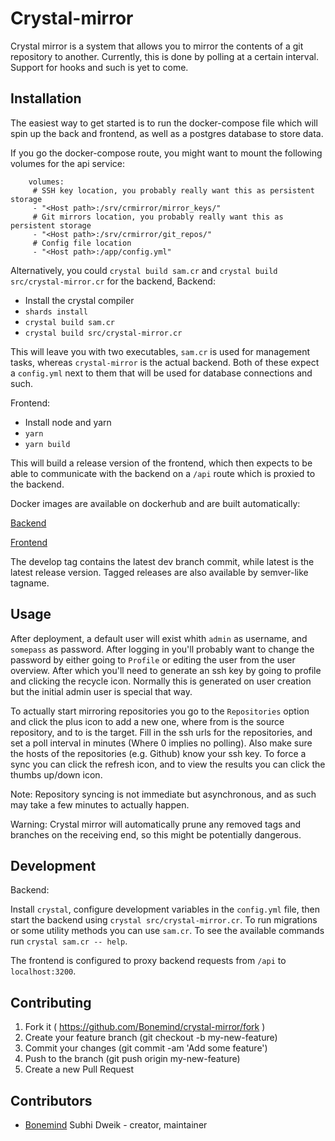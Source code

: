 # Crystal-mirror

Crystal mirror is a system that allows you to mirror the contents of a git
repository to another. Currently, this is done by polling at a certain interval.
Support for hooks and such is yet to come.

## Installation

The easiest way to get started is to run the docker-compose file which will spin
up the back and frontend, as well as a postgres database to store data.

If you go the docker-compose route, you might want to mount the following volumes
for the api service:
```
    volumes:
     # SSH key location, you probably really want this as persistent storage
     - "<Host path>:/srv/crmirror/mirror_keys/"
     # Git mirrors location, you probably really want this as persistent storage
     - "<Host path>:/srv/crmirror/git_repos/"
     # Config file location
     - "<Host path>:/app/config.yml"
```

Alternatively, you could `crystal build sam.cr` and `crystal build src/crystal-mirror.cr`
for the backend, 
Backend:

   - Install the crystal compiler
   - `shards install`
   - `crystal build sam.cr`
   - `crystal build src/crystal-mirror.cr`

This will leave you with two executables, `sam.cr` is used for management tasks,
whereas `crystal-mirror` is the actual backend. Both of these expect a `config.yml`
next to them that will be used for database connections and such.

Frontend:
   
   - Install node and yarn
   - `yarn`
   - `yarn build`

This will build a release version of the frontend, which then expects to be able to
communicate with the backend on a `/api` route which is proxied to the backend.

Docker images are available on dockerhub and are built automatically:

[Backend](https://hub.docker.com/r/bonemind/crmirror-backend/)

[Frontend](https://hub.docker.com/r/bonemind/crmirror-frontend/)

The develop tag contains the latest dev branch commit, while latest is the latest release version.
Tagged releases are also available by semver-like tagname.

## Usage

After deployment, a default user will exist whith `admin` as username, and `somepass`
as password. After logging in you'll probably want to change the password by either going
to `Profile` or editing the user from the user overview. After which you'll need to generate
an ssh key by going to profile and clicking the recycle icon. Normally this is generated on
user creation but the initial admin user is special that way.

To actually start mirroring repositories you go to the `Repositories` option and click the plus
icon to add a new one, where from is the source repository, and to is the target. Fill in the ssh
urls for the repositories, and set a poll interval in minutes (Where 0 implies no polling). Also
make sure the hosts of the repositories (e.g. Github) know your ssh key. To force a sync you can click
the refresh icon, and to view the results you can click the thumbs up/down icon.

Note: Repository syncing is not immediate but asynchronous, and as such may take a few minutes
to actually happen.

Warning: Crystal mirror will automatically prune any removed tags and branches on the receiving
end, so this might be potentially dangerous.

## Development

Backend:

Install `crystal`, configure development variables in the `config.yml` file, then start
the backend using `crystal src/crystal-mirror.cr`. To run migrations or some utility methods
you can use `sam.cr`. To see the available commands run `crystal sam.cr -- help`.

The frontend is configured to proxy backend requests from `/api` to `localhost:3200`.

## Contributing

1. Fork it ( https://github.com/Bonemind/crystal-mirror/fork )
2. Create your feature branch (git checkout -b my-new-feature)
3. Commit your changes (git commit -am 'Add some feature')
4. Push to the branch (git push origin my-new-feature)
5. Create a new Pull Request

## Contributors

- [Bonemind](https://github.com/Bonemind) Subhi Dweik - creator, maintainer

